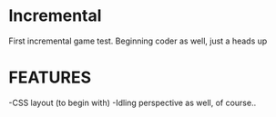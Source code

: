 Incremental
===========

First incremental game test.
Beginning coder as well, just a heads up





FEATURES
===========
 -CSS layout (to begin with)
 -Idling perspective as well, of course..

